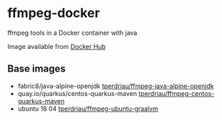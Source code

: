 # ffmpeg-docker

ffmpeg tools in a Docker container with java

Image available from [Docker Hub](https://docs.docker.com/docker-hub/)

## Base images
- fabric8/java-alpine-openjdk  [tperdriau/ffmpeg-java-alpine-openjdk](https://hub.docker.com/repository/docker/tperdriau/ffmpeg-java-alpine-openjdk)
- quay.io/quarkus/centos-quarkus-maven [tperdriau/ffmpeg-centos-quarkus-maven](https://hub.docker.com/repository/docker/tperdriau/ffmpeg-centos-quarkus-maven)
- ubuntu 18 04 [tperdriau/ffmpeg-ubuntu-graalvm](https://hub.docker.com/repository/docker/tperdriau/ffmpeg-ubuntu-graalvm)
